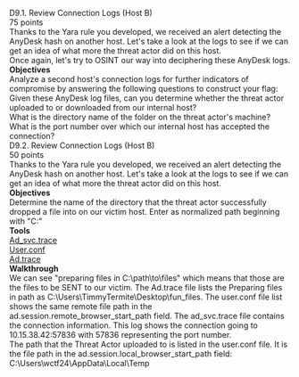 D9.1. Review Connection Logs (Host B)\
75 points\
Thanks to the Yara rule you developed, we received an alert detecting the AnyDesk hash on another host. Let's take a look at the logs to see if we can get an idea of what more the threat actor did on this host.\
Once again, let's try to OSINT our way into deciphering these AnyDesk logs.\
**Objectives**\
Analyze a second host's connection logs for further indicators of compromise by answering the following questions to construct your flag:\
Given these AnyDesk log files, can you determine whether the threat actor uploaded to or downloaded from our internal host?\
What is the directory name of the folder on the threat actor's machine?\
What is the port number over which our internal host has accepted the connection?\
D9.2. Review Connection Logs (Host B)\
50 points\
Thanks to the Yara rule you developed, we received an alert detecting the AnyDesk hash on another host. Let's take a look at the logs to see if we can get an idea of what more the threat actor did on this host.\
**Objectives**\
Determine the name of the directory that the threat actor successfully dropped a file into on our victim host. Enter as normalized path beginning with "C:"\
**Tools**\
[Ad_svc.trace](https://github.com/Tala1122/TargetCyberDefense2024/blob/main/D.9.ad_svc.trace)\
[User.conf](https://github.com/Tala1122/TargetCyberDefense2024/blob/main/D.9user.conf)\
[Ad.trace](https://github.com/Tala1122/TargetCyberDefense2024/blob/main/D9.Ad.trace)\
**Walkthrough**\
We can see "preparing files in C:\path\to\files" which means that those are the files to be SENT to our victim. The Ad.trace file lists the Preparing files in path as C:\Users\TimmyTermite\Desktop\fun_files. The user.conf file list shows the same remote file path in the ad.session.remote_browser_start_path field. The ad_svc.trace file contains the connection information. This log shows the connection going to 10.15.38.42:57836 with 57836 representing the port number.\
The path that the Threat Actor uploaded to is listed in the user.conf file. It is the file path in the ad.session.local_browser_start_path field: C:\Users\wctf24\AppData\Local\Temp
